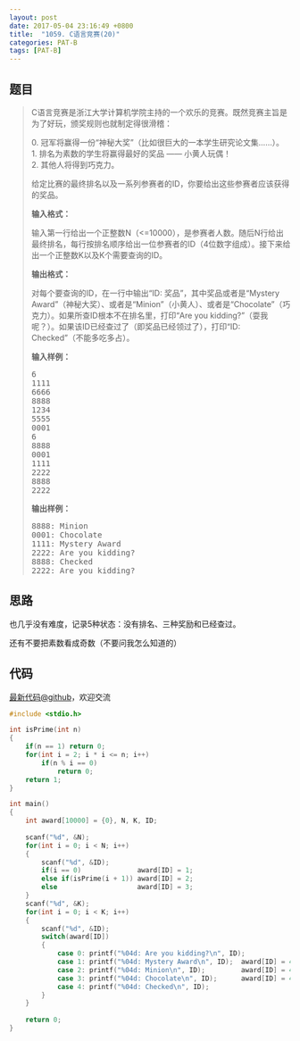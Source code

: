 ```yaml
---
layout: post
date: 2017-05-04 23:16:49 +0800
title:  "1059. C语言竞赛(20)"
categories: PAT-B
tags: [PAT-B]
---
```


## 题目

> <div id="problemContent">
> <p>
> C语言竞赛是浙江大学计算机学院主持的一个欢乐的竞赛。既然竞赛主旨是为了好玩，颁奖规则也就制定得很滑稽：
> </p>
> <p>
> 0. 冠军将赢得一份“神秘大奖”（比如很巨大的一本学生研究论文集……）。<br/>
> 1. 排名为素数的学生将赢得最好的奖品 —— 小黄人玩偶！<br/>
> 2. 其他人将得到巧克力。</p>
> <p>
> 给定比赛的最终排名以及一系列参赛者的ID，你要给出这些参赛者应该获得的奖品。
> </p>
> <p><b>
> 输入格式：
> </b></p>
> <p>
> 输入第一行给出一个正整数N（&lt;=10000），是参赛者人数。随后N行给出最终排名，每行按排名顺序给出一位参赛者的ID（4位数字组成）。接下来给出一个正整数K以及K个需要查询的ID。
> </p>
> <p><b>
> 输出格式：
> </b></p>
> <p>
> 对每个要查询的ID，在一行中输出“ID: 奖品”，其中奖品或者是“Mystery Award”（神秘大奖）、或者是“Minion”（小黄人）、或者是“Chocolate”（巧克力）。如果所查ID根本不在排名里，打印“Are you kidding?”（耍我呢？）。如果该ID已经查过了（即奖品已经领过了），打印“ID: Checked”（不能多吃多占）。
> </p>
> <b>输入样例：</b><pre>
> 6
> 1111
> 6666
> 8888
> 1234
> 5555
> 0001
> 6
> 8888
> 0001
> 1111
> 2222
> 8888
> 2222
> </pre>
> <b>输出样例：</b><pre>
> 8888: Minion
> 0001: Chocolate
> 1111: Mystery Award
> 2222: Are you kidding?
> 8888: Checked
> 2222: Are you kidding?
> </pre>
> </div>

## 思路

也几乎没有难度，记录5种状态：没有排名、三种奖励和已经查过。

还有不要把素数看成奇数（不要问我怎么知道的）

## 代码

[最新代码@github](https://github.com/OliverLew/PAT/blob/master/PATBasic/1059.c)，欢迎交流
```c
#include <stdio.h>

int isPrime(int n)
{
    if(n == 1) return 0;
    for(int i = 2; i * i <= n; i++)
        if(n % i == 0)
            return 0;
    return 1;
}

int main()
{
    int award[10000] = {0}, N, K, ID;
    
    scanf("%d", &N);
    for(int i = 0; i < N; i++)
    {
        scanf("%d", &ID);
        if(i == 0)              award[ID] = 1;
        else if(isPrime(i + 1)) award[ID] = 2;
        else                    award[ID] = 3;
    }
    scanf("%d", &K);
    for(int i = 0; i < K; i++)
    {
        scanf("%d", &ID);
        switch(award[ID])
        {
            case 0: printf("%04d: Are you kidding?\n", ID);               break;
            case 1: printf("%04d: Mystery Award\n", ID);  award[ID] = 4;  break;
            case 2: printf("%04d: Minion\n", ID);         award[ID] = 4;  break;
            case 3: printf("%04d: Chocolate\n", ID);      award[ID] = 4;  break;
            case 4: printf("%04d: Checked\n", ID);                        break;
        }
    }
    
    return 0;
}

```